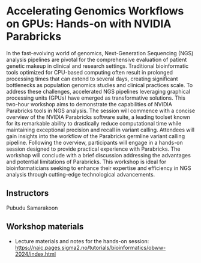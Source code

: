 # Accelerating Genomics Workflows on GPUs: Hands-on with NVIDIA Parabricks
In the fast-evolving world of genomics, Next-Generation Sequencing (NGS) analysis pipelines are pivotal for the comprehensive evaluation of patient genetic makeup in clinical and research settings. Traditional bioinformatic tools optimized for CPU-based computing often result in prolonged processing times that can extend to several days, creating significant bottlenecks as population genomics studies and clinical practices scale. To address these challenges, accelerated NGS pipelines leveraging graphical processing units (GPUs) have emerged as transformative solutions. This two-hour workshop aims to demonstrate the capabilities of NVIDIA Parabricks tools in NGS analysis. The session will commence with a concise overview of the NVIDIA Parabricks software suite, a leading toolset known for its remarkable ability to drastically reduce computational time while maintaining exceptional precision and recall in variant calling. Attendees will gain insights into the workflow of the Parabricks germline variant calling pipeline. Following the overview, participants will engage in a hands-on session designed to provide practical experience with Parabricks. The workshop will conclude with a brief discussion addressing the advantages and potential limitations of Parabricks. This workshop is ideal for bioinformaticians seeking to enhance their expertise and efficiency in NGS analysis through cutting-edge technological advancements.
## Instructors
Pubudu Samarakoon
## Workshop materials
- Lecture materials and notes for the hands-on session: https://naic.pages.sigma2.no/tutorials/bioinformatics/obww-2024/index.html

